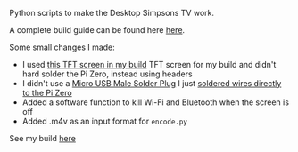 Python scripts to make the Desktop Simpsons TV work.<BR>

A complete build guide can be found here [here](https://withrow.io/simpsons-tv-build-guide).

Some small changes I made:

- I used [this TFT screen in my build](https://shop.pimoroni.com/products/pitft-plus-320x240-2-8-tft-resistive-touchscreen-pi-2-and-model-a-b) TFT screen for my build and didn't hard solder the Pi Zero, instead using headers
- I didn't use a [Micro USB Male Solder Plug](https://amzn.to/3kMflUv) I just [soldered wires directly to the Pi Zero](https://www.msldigital.com/pages/support-for-hub-zero)
- Added a software function to kill Wi-Fi and Bluetooth when the screen is off
- Added .m4v as an input format for `encode.py`

See my build [here](https://twitter.com/notmattjani/status/1436467546090348584)
